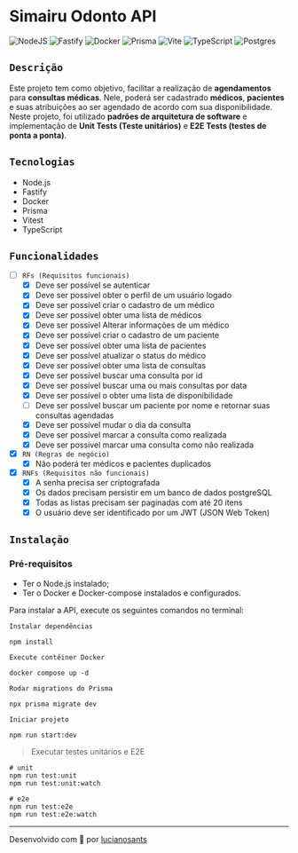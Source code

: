 # Simairu Odonto API

![NodeJS](https://img.shields.io/badge/node.js-6DA55F?style=for-the-badge&logo=node.js&logoColor=white)
![Fastify](https://img.shields.io/badge/fastify-%23000000.svg?style=for-the-badge&logo=fastify&logoColor=white)
![Docker](https://img.shields.io/badge/docker-%230db7ed.svg?style=for-the-badge&logo=docker&logoColor=white)
![Prisma](https://img.shields.io/badge/Prisma-3982CE?style=for-the-badge&logo=Prisma&logoColor=white)
![Vite](https://img.shields.io/badge/vite-%23646CFF.svg?style=for-the-badge&logo=vite&logoColor=white)
![TypeScript](https://img.shields.io/badge/typescript-%23007ACC.svg?style=for-the-badge&logo=typescript&logoColor=white)
![Postgres](https://img.shields.io/badge/postgres-%23316192.svg?style=for-the-badge&logo=postgresql&logoColor=white)


## `Descrição`
Este projeto tem como objetivo, facilitar a realização de **agendamentos** para **consultas médicas**. Nele, poderá ser cadastrado **médicos**, **pacientes** e suas atribuições ao ser agendado de acordo com sua disponibilidade. Neste projeto, foi utilizado **padrões de arquitetura de software** e implementação de **Unit Tests (Teste unitários)** e **E2E Tests (testes de ponta a ponta)**.



##  `Tecnologias`

- Node.js
- Fastify
- Docker
- Prisma
- Vitest
- TypeScript


## `Funcionalidades`

  - [ ] `RFs (Requisitos funcionais)`
	- [x] Deve ser possível se autenticar
	- [x] Deve ser possível obter o perfil de um usuário logado
	- [x] Deve ser possível criar o cadastro de um médico 
	- [x] Deve ser possível obter uma lista de médicos
	- [x] Deve ser possível Alterar informações de um médico
	- [x] Deve ser possível criar o cadastro de um paciente
	- [x] Deve ser possível obter uma lista de pacientes
	- [x] Deve ser possível atualizar o status do médico
	- [x] Deve ser possível obter uma lista de consultas
	- [x] Deve ser possível buscar uma consulta por id
	- [x] Deve ser possível buscar uma ou mais consultas por data
	- [x] Deve ser possível o obter uma lista de disponibilidade
	- [ ] Deve ser possível buscar um paciente por nome e retornar suas consultas agendadas
	- [x] Deve ser possível mudar o dia da consulta
	- [x] Deve ser possível marcar a consulta como realizada
	- [x] Deve ser possível marcar uma consulta como não realizada
-  [x] `RN (Regras de negócio)` 
	- [x] Não poderá ter médicos e pacientes duplicados
-  [x] `RNFs (Requisitos não funcionais)`
	- [x] A senha precisa ser criptografada
	- [x] Os dados precisam persistir em um banco de dados postgreSQL
	- [x] Todas as listas precisam ser paginadas com até 20 itens
	- [x] O usuário deve ser identificado por um JWT (JSON Web Token)

## `Instalação`

### Pré-requisitos
- Ter o Node.js instalado;
- Ter o Docker e Docker-compose instalados e configurados.

Para instalar a API, execute os seguintes comandos no terminal:

`Instalar dependências`

```shell
npm install
```


`Execute contêiner Docker`

```shell
docker compose up -d
```


`Rodar migrations do Prisma`

```shell 
npx prisma migrate dev
```


`Iniciar projeto`
```shell 
npm run start:dev
```



> Executar testes unitários e E2E

```shell 
# unit
npm run test:unit
npm run test:unit:watch

# e2e
npm run test:e2e
npm run test:e2e:watch
``` 

---

Desenvolvido com 💜 por [lucianosants](https://lucianosants.dev)
